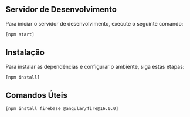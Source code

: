 ## Servidor de Desenvolvimento

Para iniciar o servidor de desenvolvimento, execute o seguinte comando:

```bash
[npm start]
```

## Instalação

Para instalar as dependências e configurar o ambiente, siga estas etapas:

```bash
[npm install]
```

## Comandos Úteis

```bash
[npm install firebase @angular/fire@16.0.0]
```




